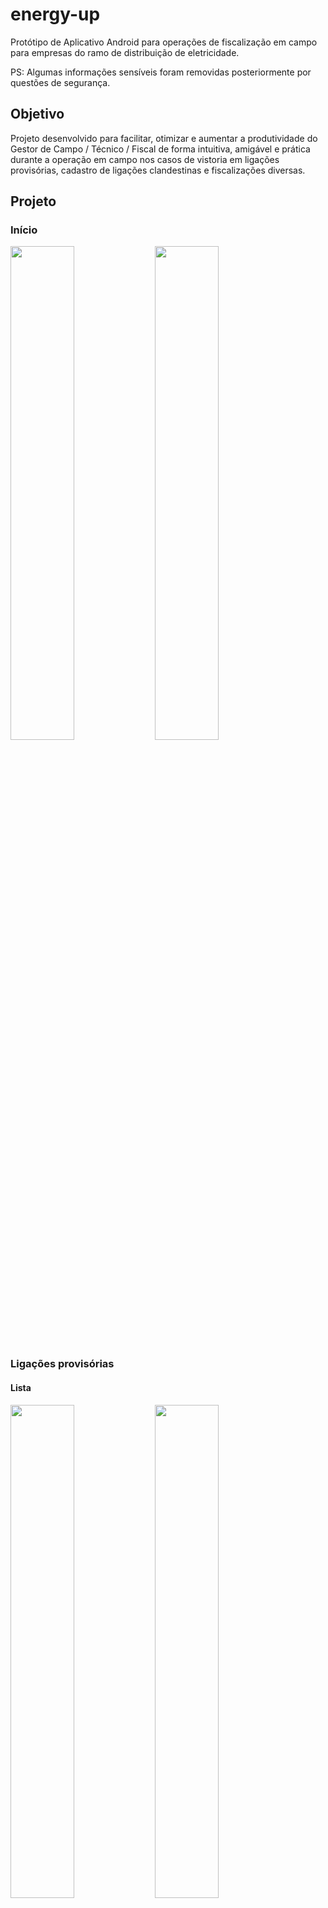 # energy-up

Protótipo de Aplicativo Android para operações de fiscalização em campo para empresas do ramo de distribuição de eletricidade.

PS: Algumas informações sensíveis foram removidas posteriormente por questões de segurança.


## Objetivo

Projeto desenvolvido para facilitar, otimizar e aumentar a produtividade do Gestor de Campo / Técnico / Fiscal de forma intuitiva, amigável e prática durante a operação em campo nos casos de vistoria em ligações provisórias, cadastro de ligações clandestinas e fiscalizações diversas.


## Projeto

### Início
<img src="./docs/image-1.jpg" width="45%" /> <img src="./docs/image-2.jpg" width="45%" />

### Ligações provisórias
#### Lista
<img src="./docs/image-3.jpg" width="45%" /> <img src="./docs/image-4.jpg" width="45%" />

##### Funcionalidades da lista
<img src="./docs/image-5.jpg" width="30%" /> <img src="./docs/image-6.jpg" width="30%" /> <img src="./docs/image-7.jpg" width="30%" />
<img src="./docs/image-8.jpg" width="30%" /> <img src="./docs/image-9.jpg" width="30%" /> <img src="./docs/image-10.jpg" width="30%" />

#### Cadastro
<img src="./docs/image-11.jpg" width="45%" /> <img src="./docs/image-12.jpg" width="45%" />
<img src="./docs/image-13.jpg" width="45%" /> <img src="./docs/image-19.jpg" width="45%" />

##### Opções de cadastro de carga e cálculo
<img src="./docs/image-14.jpg" width="30%" /> <img src="./docs/image-15.jpg" width="30%" /> <img src="./docs/image-16.jpg" width="30%" />
<img src="./docs/image-17.jpg" width="30%" /> <img src="./docs/image-18.jpg" width="30%" /> 

<img src="./docs/image-20.jpg" width="30%" /> <img src="./docs/image-21.jpg" width="30%" /> <img src="./docs/image-22.jpg" width="30%" />

##### Levantamento de Carga
<img src="./docs/image-29.jpg" width="30%" /> <img src="./docs/image-30.jpg" width="30%" /> <img src="./docs/image-31.jpg" width="30%" />
<img src="./docs/image-32.jpg" width="30%" /> <img src="./docs/image-33.jpg" width="30%" />

##### Álbum de fotos e compartilhamento por email
<img src="./docs/image-23.jpg" width="30%" /> <img src="./docs/image-24.jpg" width="30%" /> <img src="./docs/image-25.jpg" width="30%" />

### Ligações Clandestinas
<img src="./docs/image-26.jpg" width="30%" /> <img src="./docs/image-27.jpg" width="30%" /> <img src="./docs/image-28.jpg" width="30%" />

### Importar bases
<img src="./docs/image-34.jpg" width="45%" /> <img src="./docs/image-35.jpg" width="45%" />

### FAQ
<img src="./docs/image-36.jpg" width="45%" />
